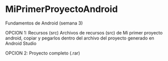 # MiPrimerProyectoAndroid
Fundamentos de Android (semana 3)

OPCION 1: Recursos (src)
Archivos de recursos (src) de Mi primer proyecto android, copiar y pegarlos dentro del archivo del proyecto generado en Android Studio

OPCION 2: Proyecto completo (.rar)
